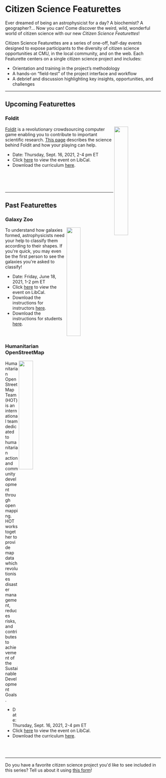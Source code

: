 # Citizen Science Featurettes
Ever dreamed of being an astrophysicist for a day? A biochemist? A geographer?... Now you can! Come discover the weird, wild, wonderful world of citizen science with our new *Citizen Science Featurettes*! 

Citizen Science Featurettes are a series of one-off, half-day events designed to expose participants to the diversity of citizen science opportunities at CMU, in the local community, and on the web. Each Featurette centers on a single citizen science project and includes: 
- Orientation and training in the project’s methodology
- A hands-on “field-test” of the project interface and workflow
- A debrief and discussion highlighting key insights, opportunities, and challenges

***

## Upcoming Featurettes
### Foldit
<img align="right" width="30%" height="30%" src="https://user-images.githubusercontent.com/32546509/133670619-5b86e25d-f848-45d7-a753-589b74bef906.jpg"> [Foldit](https://fold.it/) is a revolutionary crowdsourcing computer game enabling you to contribute to important scientific research. [This page](https://fold.it/portal/info/science) describes the science behind Foldit and how your playing can help. 

- Date: Thursday, Sept. 16, 2021, 2-4 pm ET
- Click [here](https://cmu.libcal.com/event/8180507) to view the event on LibCal.
- Download the curriculum [here](https://cmu-lib.github.io/os-workshops/citizen-science-featurettes/Foldit.pdf).
<br/>
<br/>
<br/>

***

## Past Featurettes
### Galaxy Zoo
<img align="right" width="30%" height="30%" src="https://user-images.githubusercontent.com/32546509/133673083-f8839e17-7ec4-4b2b-9c9a-9876baa932fd.jpg"> To understand how galaxies formed, astrophysicists need your help to classify them according to their shapes. If you're quick, you may even be the first person to see the galaxies you're asked to classify!

- Date: Friday, June 18, 2021, 1-2 pm ET
- Click [here](https://cmu.libcal.com/calendar/workshops/citizen-science-featurettes-galaxy-zoo) to view the event on LibCal.
- Download the instructions for instructors [here](https://cmu-lib.github.io/os-workshops/citizen-science-featurettes/Galaxy%20Zoo%20101%20-%20Instructor%20Instructions.pdf).
- Download the instructions for students [here](https://cmu-lib.github.io/os-workshops/citizen-science-featurettes/Galaxy%20Zoo%20101%20-%20Student%20Instructions.pdf).
<br/>

### Humanitarian OpenStreetMap
<img align="right" width="30%" height="30%" src="https://user-images.githubusercontent.com/32546509/133670564-c8b37e8c-5616-43ac-9dbd-1def126a01a1.png">  Humanitarian OpenStreetMap Team (HOT) is an international team dedicated to humanitarian action and community development through open mapping. HOT works together to provide map data which revolutionises disaster management, reduces risks, and contributes to achievement of the Sustainable Development Goals. 

- Date: Thursday, Sept. 16, 2021, 2-4 pm ET
- Click [here](https://cmu.libcal.com/event/8179720) to view the event on LibCal.
- Download the curriculum [here](https://cmu-lib.github.io/os-workshops/citizen-science-featurettes/Humanitarian%20OpenStreetMap.pdf).
<br/>
<br/>

***

Do you have a favorite citizen science project you'd like to see included in this series? Tell us about it using [this form](https://forms.gle/uhdqifJExUA5mKng7)!
